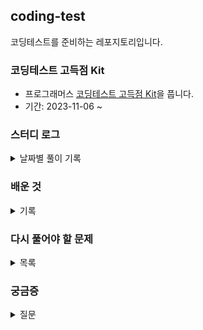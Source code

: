 ## coding-test

코딩테스트를 준비하는 레포지토리입니다.

### 코딩테스트 고득점 Kit

- 프로그래머스 <a href='https://school.programmers.co.kr/learn/challenges?tab=algorithm_practice_kit'>코딩테스트 고득점 Kit</a>을 풉니다.
- 기간: 2023-11-06 ~

### 스터디 로그

<details>
<summary>날짜별 풀이 기록</summary>
<div markdown="1">

- 2023-11-06: 정렬 3문제
- 2023-11-07: 해시 2문제
- 2023-11-12: 해시 1문제, 완전탐색 1문제
- 2023-11-16: 연습문제 1문제
- 2023-11-19: 연습문제 1문제
- 2023-11-21: 스택큐 1문제
- 2023-11-22: 21일에 푼 문제 복습
- 2023-11-23: 연습문제 1문제
- 2023-11-28: 연습문제 1문제
- 2023-11-29: 연습문제 1문제

</div>
</details>

### 배운 것

<details>
<summary>기록</summary>
<div markdown="1">

#### 함수 정리

- <a href='https://developer.mozilla.org/ko/docs/Web/JavaScript/Reference/Global_Objects/Array/slice'>slice()</a>: begin부터 end까지 복사하여 새로운 배열을 만든다.(반복문 안써도 됨)
- <a href='https://developer.mozilla.org/ko/docs/Web/JavaScript/Reference/Global_Objects/Object/toString'>toString()</a>: 문자열로 바꾼다.
- <a href='https://developer.mozilla.org/ko/docs/Web/JavaScript/Reference/Global_Objects/Array/join'>join()</a>: 배열을 문자열로 변환한다.
- <a href='https://developer.mozilla.org/ko/docs/Web/JavaScript/Reference/Global_Objects/Array/sort'>sort((a, b) => b + a - (a + b))</a>: 문자열을 비교할 때, 두 문자열을 이은 값이 큰 순서대로 정렬한다.
- <a href='https://developer.mozilla.org/ko/docs/Web/JavaScript/Reference/Global_Objects/Math/max'>Math.max()</a>: 배열을 넣을 때 `...array`로 넣어준다. Math.max()는 숫자(배열)만 받는다(문자는 NaN이 됨)
- <a href='https://developer.mozilla.org/ko/docs/Web/JavaScript/Reference/Global_Objects/Array/map'>map()</a>: 두번째 인자가 있다. 그래서 잘 하면 이중 for문을 만들 수 있는 것 같다.
- <a href='https://developer.mozilla.org/ko/docs/Web/JavaScript/Reference/Global_Objects/Number/toString'>.toString(2)</a>: toString은 array, object, string, number 등을 문자형으로 바꿔준다. number.toString(진수)로 사용하면 다른 진수로 변환해준다.

#### 개념 정리

- return과 break: return은 함수의 탈출, break는 반복문의 탈출
- 배열이 아니라 문자열도 .length가 됨

</div>
</details>

### 다시 풀어야 할 문제

<details>
<summary>목록</summary>
<div markdown="1">

- [ ] [정렬] H-Index
- [ ] [해시] 의상
- [ ] [완전탐색] 최소 직사각형
- [x] [스택큐] 기능 개발
- [ ] [연습문제] 숫자의 표현

</div>
</details>

### 궁금증

<details>
<summary>질문</summary>
<div markdown="1">

- [ ] new Map()을 많이 사용하는 것 같은데 그냥 map을 생성하는 것과 차이가 있나?
- [ ] set은 new Set()으로만 사용 가능한 줄 알았는데 new Map().set으로도 사용 가능한가? 어떤 차이지?

</div>
</details>

